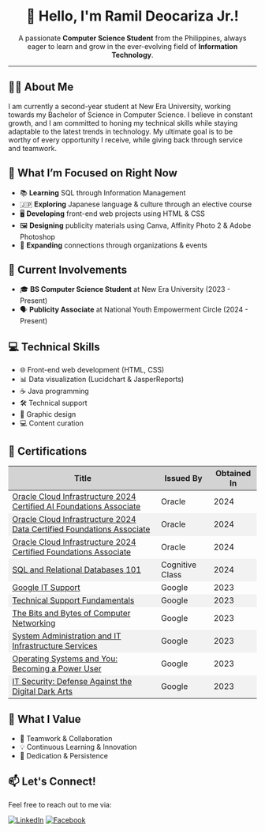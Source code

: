 <h1 align="center"> 👋 Hello, I'm Ramil Deocariza Jr.! </h1>

<p align="center">
  A passionate <b>Computer Science Student</b> from the Philippines, always eager to learn and grow in the ever-evolving field of <b>Information Technology</b>.
</p>

---

<h2> 👨‍💻 About Me </h2>
<p> 
  I am currently a second-year student at New Era University, working towards my Bachelor of Science in Computer Science. 
  I believe in constant growth, and I am committed to honing my technical skills while staying adaptable to the latest trends in technology. 
  My ultimate goal is to be worthy of every opportunity I receive, while giving back through service and teamwork.
</p>

<h2> 🎯 What I’m Focused on Right Now </h2>
<ul>
  <li> 📚 <b>Learning</b> SQL through Information Management </li>
  <li> 🇯🇵 <b>Exploring</b> Japanese language & culture through an elective course </li>
  <li> 🖥️ <b>Developing</b> front-end web projects using HTML & CSS </li>
  <li> 🖼️ <b>Designing</b> publicity materials using Canva, Affinity Photo 2 & Adobe Photoshop </li>
  <li> 👥 <b>Expanding</b> connections through organizations & events </li>
</ul>

<h2> 💼 Current Involvements </h2>
<ul>
  <li> 🎓 <b>BS Computer Science Student</b> at New Era University (2023 - Present)</li>
  <li> 🗣️ <b>Publicity Associate</b> at National Youth Empowerment Circle (2024 - Present)</li>
</ul>

<h2> 💻 Technical Skills </h2>
<ul>
  <li> 🌐 Front-end web development (HTML, CSS)</li>
  <li> 📊 Data visualization (Lucidchart & JasperReports)</li>
  <li> ☕ Java programming</li>
  <li> 🛠️ Technical support</li>
  <li> 🎨 Graphic design</li>
  <li> 💻 Content curation</li>
</ul>

<h2> 📜 Certifications </h2>
  <table align="center">
    <thead>
        <tr bgcolor="#d3d3d3">
            <th scope="col">Title</th>
            <th scope="col">Issued By</th>
            <th scope="col">Obtained In</th>
        </tr>
    </thead>
    <tbody>
        <tr>
            <td>
                <a href="https://catalog-education.oracle.com/ords/certview/sharebadge?id=D5E7722C21E33B5D1765CB1645863F37E5C7CFFB57DA029D59133724E3583944" title="View Certification">Oracle Cloud Infrastructure 2024 Certified AI Foundations Associate</a>
            </td>
            <td>Oracle</td>
            <td>2024</td>
        </tr>
        <tr bgcolor="#f2f2f2">
            <td>
                <a href="https://catalog-education.oracle.com/ords/certview/sharebadge?id=6995CE1E84FCA32BD29BE1C364E24A8EF769D2346F5CD0D4F548A01387461F61" title="View Certification">Oracle Cloud Infrastructure 2024 Data Certified Foundations Associate</a>
            </td>
            <td>Oracle</td>
            <td>2024</td>
        </tr>
        <tr>
            <td>
                <a href="https://catalog-education.oracle.com/pls/certview/sharebadge?id=6995CE1E84FCA32BD29BE1C364E24A8EBAFF2C4CB65038E6F77AC5F69CEF31D3" title="View Certification">Oracle Cloud Infrastructure 2024 Certified Foundations Associate</a>
            </td>
            <td>Oracle</td>
            <td>2024</td>
        </tr>
        <tr bgcolor="#f2f2f2">
            <td>
                <a href="https://courses.cognitiveclass.ai/certificates/6b155fc670ed4af5a892c212fe2f5a95" title="View Certification">SQL and Relational Databases 101</a>
            </td>
            <td>Cognitive Class</td>
            <td>2024</td>
        </tr>
        <tr>
            <td>
                <a href="https://www.coursera.org/account/accomplishments/specialization/certificate/VEYQMNQ8MKF2" title="View Certification">Google IT Support</a>
            </td>
            <td>Google</td>
            <td>2023</td>
        </tr>
        <tr bgcolor="#f2f2f2">
            <td>
                <a href="https://www.coursera.org/account/accomplishments/certificate/FX5XTAS9F6Y2" title="View Certification">Technical Support Fundamentals</a>
            </td>
            <td>Google</td>
            <td>2023</td>
        </tr>
        <tr>
            <td>
                <a href="https://www.coursera.org/account/accomplishments/certificate/WA92Y6YLCMUX" title="View Certification">The Bits and Bytes of Computer Networking</a>
            </td>
            <td>Google</td>
            <td>2023</td>
        </tr>
        <tr bgcolor="#f2f2f2">
            <td>
                <a href="https://www.coursera.org/account/accomplishments/certificate/6NTC9N8ERUJE" title="View Certification">System Administration and IT Infrastructure Services</a>
            </td>
            <td>Google</td>
            <td>2023</td>
        </tr>
        <tr>
            <td>
                <a href="https://www.coursera.org/account/accomplishments/certificate/3R4REY3BYM97" title="View Certification">Operating Systems and You: Becoming a Power User</a>
            </td>
            <td>Google</td>
            <td>2023</td>
        </tr>
        <tr bgcolor="#f2f2f2">
            <td>
                <a href="https://www.coursera.org/account/accomplishments/certificate/GHEQRBH6NFRJ" title="View Certification">IT Security: Defense Against the Digital Dark Arts</a>
            </td>
            <td>Google</td>
            <td>2023</td>
        </tr>
    </tbody>
</table>

<h2> 🌟 What I Value </h2>
<ul>
  <li> 🤝 Teamwork & Collaboration</li>
  <li> 💡 Continuous Learning & Innovation</li>
  <li> 🎯 Dedication & Persistence</li>
</ul>

<h2> 📫 Let's Connect! </h2>
<p>Feel free to reach out to me via:</p>

[![LinkedIn](https://img.shields.io/badge/LinkedIn-%230077B5.svg?logo=linkedin&logoColor=white)](https://linkedin.com/in/ramdcrz) 
[![Facebook](https://img.shields.io/badge/Facebook-%231877F2.svg?logo=Facebook&logoColor=white)](https://facebook.com/ramdcrz)
